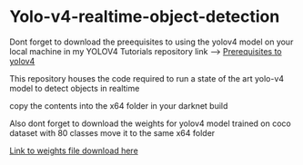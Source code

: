 # Yolo-v4-realtime-object-detection

Dont forget to download the preequisites to using the yolov4 model on your local machine in my YOLOV4 Tutorials 
repository link --> [Prerequisites to yolov4](https://github.com/GautamKataria/YOLOv4-Tutorials)

This repository houses the code required to run a state of the art yolo-v4 model to detect objects in realtime 

copy the contents into the x64 folder in your darknet build

Also dont forget to download the weights for yolov4 model trained on coco dataset with 80 classes move it to the same x64 folder

[Link to weights file download here](https://github.com/AlexeyAB/darknet/releases/download/darknet_yolo_v3_optimal/yolov4.weights)
